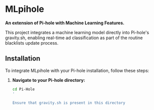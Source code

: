 # MLpihole

**An extension of Pi-hole with Machine Learning Features.**

This project integrates a machine learning model directly into Pi-hole's gravity.sh, enabling real-time ad classification as part of the routine blacklists update process.

## Installation

To integrate MLpihole with your Pi-hole installation, follow these steps:

1. **Navigate to your Pi-hole directory:**
   
   ```bash
   cd Pi-Hole
   ' 

   Ensure that gravity.sh is present in this directory
   

